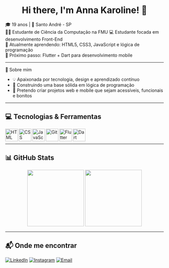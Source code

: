 <h1 align="center">Hi there, I'm Anna Karoline! 👋</h1>

🎓 19 anos | 📍 Santo André - SP  
👩‍💻 Estudante de Ciência da Computação na FMU
💻 Estudante focada em desenvolvimento Front-End  
🌱 Atualmente aprendendo: HTML5, CSS3, JavaScript e lógica de programação  
🚀 Próximo passo: Flutter + Dart para desenvolvimento mobile

---

🧠 Sobre mim

- 💡 Apaixonada por tecnologia, design e aprendizado contínuo  
- 🧱 Construindo uma base sólida em lógica de programação  
- 📱 Pretendo criar projetos web e mobile que sejam acessíveis, funcionais e bonitos

---

## 💻 Tecnologias & Ferramentas

<img align="left" alt="HTML" width="40px" src="https://cdn.jsdelivr.net/gh/devicons/devicon/icons/html5/html5-original.svg" />
<img align="left" alt="CSS" width="40px" src="https://cdn.jsdelivr.net/gh/devicons/devicon/icons/css3/css3-original.svg" />
<img align="left" alt="JavaScript" width="40px" src="https://cdn.jsdelivr.net/gh/devicons/devicon/icons/javascript/javascript-original.svg" />
<img align="left" alt="Git" width="40px" src="https://cdn.jsdelivr.net/gh/devicons/devicon/icons/git/git-original.svg" />
<img align="left" alt="Flutter" width="40px" src="https://cdn.jsdelivr.net/gh/devicons/devicon/icons/flutter/flutter-original.svg" />
<img align="left" alt="Dart" width="40px" src="https://cdn.jsdelivr.net/gh/devicons/devicon/icons/dart/dart-original.svg" />
<br><br>

---

## 📊 GitHub Stats

<div align="center">
  <img height="180em" src="https://github-readme-stats.vercel.app/api?username=**Karol259**&show_icons=true&theme=default&hide_title=true" />
  <img height="180em" src="https://github-readme-stats.vercel.app/api/top-langs/?username=**Karol259**&layout=compact&hide_title=true" />
</div>

---

## 📬 Onde me encontrar

[![LinkedIn](https://img.shields.io/badge/LinkedIn-0077B5?style=for-the-badge&logo=linkedin&logoColor=white)](www.linkedin.com/in/anna-silva-270272284)
[![Instagram](https://img.shields.io/badge/Instagram-E4405F?style=for-the-badge&logo=instagram&logoColor=white)]([https://instagram.com/SEU_USER](https://www.instagram.com/_karol.xz/))
[![Email](https://img.shields.io/badge/Email-EA4335?style=for-the-badge&logo=gmail&logoColor=white)](mailto:annakaroline822@gmail.com)
